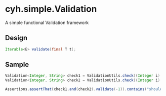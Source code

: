# cyh.simple.Validation
A simple functional Validation framework

## Design

```Java
Iterable<E> validate(final T t);
```

## Sample

```Java
Validation<Integer, String> check1 = ValidationUtils.check((Integer i) -> i > 0, "should be greater than zero");
Validation<Integer, String> check2 = ValidationUtils.check((Integer i) -> i < 10, "should be smaller than ten");

Assertions.assertThat(check1.and(check2).validate(-1)).contains("should be greater than zero");
```